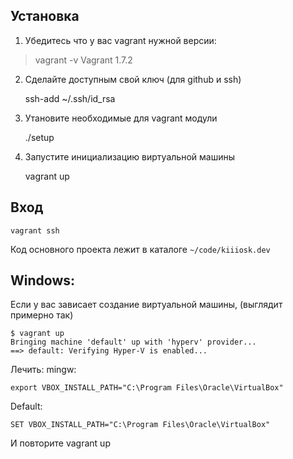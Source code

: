 
Установка
---------

1. Убедитесь что у вас vagrant нужной версии:

> vagrant -v
Vagrant 1.7.2


2. Сделайте доступным свой ключ (для github и ssh)

    ssh-add ~/.ssh/id_rsa

3. Утановите необходимые для vagrant модули

    ./setup

4. Запустите инициализацию виртуальной машины

    vagrant up

Вход
----

    vagrant ssh

Код основного проекта лежит в каталоге `~/code/kiiiosk.dev`


Windows:
---
Если у вас зависает создание виртуальной машины, (выглядит примерно так)

    $ vagrant up
    Bringing machine 'default' up with 'hyperv' provider...
    ==> default: Verifying Hyper-V is enabled...

Лечить:
mingw:

    export VBOX_INSTALL_PATH="C:\Program Files\Oracle\VirtualBox"
    
Default:

    SET VBOX_INSTALL_PATH="C:\Program Files\Oracle\VirtualBox"
   
 И повторите vagrant up
